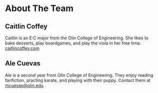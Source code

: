 # About The Team

## Caitlin Coffey
Caitlin is an E:C major from the Olin College of Engineering. She likes to bake desserts, play boardgames, and play the viola in her free time. 
[caitlincoffey.com](http://caitlincoffey.com)

## Ale Cuevas
Ale is a second year from Olin College of Engineering. They enjoy reading fanfiction, practing karate, and playing with their puppy. Contact them at mcuevas@olin.edu.
